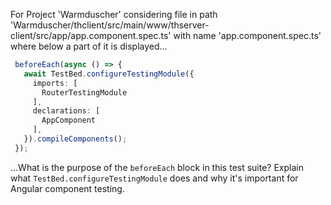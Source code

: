 For Project 'Warmduscher' considering file in path 'Warmduscher/thclient/src/main/www/thserver-client/src/app/app.component.spec.ts' with name 'app.component.spec.ts' where below a part of it is displayed... 
```typescript
 beforeEach(async () => {
   await TestBed.configureTestingModule({
     imports: [
       RouterTestingModule
     ],
     declarations: [
       AppComponent
     ],
   }).compileComponents();
 });
```
...What is the purpose of the `beforeEach` block in this test suite? Explain what `TestBed.configureTestingModule` does and why it's important for Angular component testing.